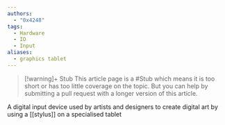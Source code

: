 ```yaml
---
authors: 
  - "0x4248"
tags:
  - Hardware
  - IO
  - Input
aliases:
  - graphics tablet
---
```

> [!warning]+ Stub
> This article page is a #Stub which means it is too short or has too little coverage on the topic. But you can help by submitting a pull request with a longer version of this article.

A digital input device used by artists and designers to create digital art by using a [[stylus]] on a specialised tablet